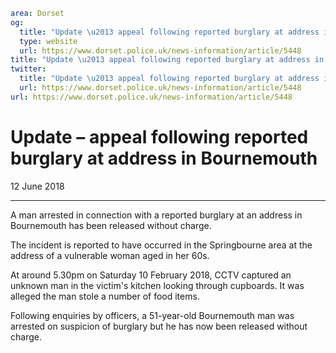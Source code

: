```yaml
area: Dorset
og:
  title: "Update \u2013 appeal following reported burglary at address in Bournemouth"
  type: website
  url: https://www.dorset.police.uk/news-information/article/5448
title: "Update \u2013 appeal following reported burglary at address in Bournemouth |"
twitter:
  title: "Update \u2013 appeal following reported burglary at address in Bournemouth"
  url: https://www.dorset.police.uk/news-information/article/5448
url: https://www.dorset.police.uk/news-information/article/5448
```

# Update – appeal following reported burglary at address in Bournemouth

12 June 2018

* * *

A man arrested in connection with a reported burglary at an address in Bournemouth has been released without charge.

The incident is reported to have occurred in the Springbourne area at the address of a vulnerable woman aged in her 60s.

At around 5.30pm on Saturday 10 February 2018, CCTV captured an unknown man in the victim's kitchen looking through cupboards. It was alleged the man stole a number of food items.

Following enquiries by officers, a 51-year-old Bournemouth man was arrested on suspicion of burglary but he has now been released without charge.
